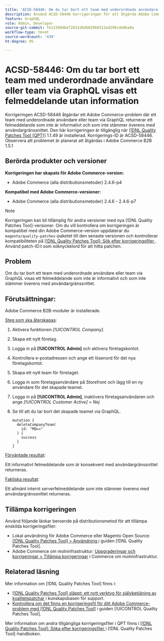 ```yaml
---
title: 'ACSD-58446: Om du tar bort ett team med underordnade användare eller team via GraphQL visas ett felmeddelande som inte ger information'
description: Använd ACSD-58446-korrigeringen för att åtgärda Adobe Commerce-problemet där ett team med underordnade användare eller team via GraphQL returnerar ett felmeddelande som inte är informativt och som inte stämmer överens med användargränssnittet.
feature: GraphQL
role: Admin, Developer
source-git-commit: fe11599dbef283326db029b0312ad290cde0ba0a
workflow-type: tm+mt
source-wordcount: '439'
ht-degree: 0%

---
```


# ACSD-58446: Om du tar bort ett team med underordnade användare eller team via GraphQL visas ett felmeddelande utan information

Korrigeringen ACSD-58446 åtgärdar ett Adobe Commerce-problem där ett team med underordnade användare eller team via GraphQL returnerar ett felmeddelande som inte är informativt och som inte stämmer överens med användargränssnittet. Den här korrigeringen är tillgänglig när [[!DNL Quality Patches Tool (QPT)]](https://experienceleague.adobe.com/en/docs/commerce-knowledge-base/kb/announcements/commerce-announcements/magento-quality-patches-released-new-tool-to-self-serve-quality-patches) 1.1.49 är installerad. Korrigerings-ID är ACSD-58446. Observera att problemet är planerat att åtgärdas i Adobe Commerce B2B 1.5.1

## Berörda produkter och versioner

**Korrigeringen har skapats för Adobe Commerce-version:**

* Adobe Commerce (alla distributionsmetoder) 2.4.6-p4

**Kompatibel med Adobe Commerce-versioner:**

* Adobe Commerce (alla distributionsmetoder) 2.4.6 - 2.4.6-p7

>[!NOTE]
>
>Korrigeringen kan bli tillämplig för andra versioner med nya [!DNL Quality Patches Tool]-versioner. Om du vill kontrollera om korrigeringen är kompatibel med din Adobe Commerce-version uppdaterar du `magento/quality-patches`-paketet till den senaste versionen och kontrollerar kompatibiliteten på [[!DNL Quality Patches Tool]: Sök efter korrigeringsfiler ](https://experienceleague.adobe.com/tools/commerce-quality-patches/index.html). Använd patch-ID:t som söknyckelord för att hitta patchen.

## Problem

Om du tar bort ett team med underordnade användare eller team via GraphQL visas ett felmeddelande som inte är informativt och som inte stämmer överens med användargränssnittet.

## Förutsättningar:

Adobe Commerce B2B-moduler är installerade.

<u>Steg som ska återskapas</u>:

1. Aktivera funktionen *[!UICONTROL Company]*.
1. Skapa ett nytt företag.
1. Logga in på **[!UICONTROL Admin]** och aktivera företagskontot.
1. Kontrollera e-postadressen och ange ett lösenord för det nya företagskontot.
1. Skapa ett nytt team för företaget.
1. Logga in som företagsanvändare på Storefront och lägg till en ny användare för det skapade teamet.
1. Logga in på **[!UICONTROL Admin]**, inaktivera företagsanvändaren och ange *[!UICONTROL Customer Active]* = *Nej*
1. Se till att du tar bort det skapade teamet via GraphQL.

   ```
   mutation {
     deleteCompanyTeam(
       id: "MQ=="
     ) {
       success
     }
   }
   ```

<u>Förväntade resultat</u>:

Ett informativt felmeddelande som är konsekvent med användargränssnittet returneras.

<u>Faktiska resultat</u>:

Ett allmänt internt serverfelmeddelande som inte stämmer överens med användargränssnittet returneras.

## Tillämpa korrigeringen

Använd följande länkar beroende på distributionsmetod för att tillämpa enskilda korrigeringsfiler:

* Lokal användning för Adobe Commerce eller Magento Open Source: [[!DNL Quality Patches Tool] > Användning ](/help/tools/quality-patches-tool/usage.md) i guiden [!DNL Quality Patches Tool].
* Adobe Commerce om molninfrastruktur: [Uppgraderingar och korrigeringar > Tillämpa korrigeringar](https://experienceleague.adobe.com/docs/commerce-cloud-service/user-guide/develop/upgrade/apply-patches.html) i Commerce om molninfrastruktur.

## Relaterad läsning

Mer information om [!DNL Quality Patches Tool] finns i:

* [[!DNL Quality Patches Tool] släppt: ett nytt verktyg för självbetjäning av kvalitetspatchar](https://experienceleague.adobe.com/en/docs/commerce-knowledge-base/kb/announcements/commerce-announcements/magento-quality-patches-released-new-tool-to-self-serve-quality-patches) i kunskapsbasen för support.
* [Kontrollera om det finns en korrigeringsfil för ditt Adobe Commerce-problem med  [!DNL Quality Patches Tool]](/help/tools/quality-patches-tool/patches-available-in-qpt/check-patch-for-magento-issue-with-magento-quality-patches.md) i guiden [!UICONTROL Quality Patches Tool].


Mer information om andra tillgängliga korrigeringsfiler i QPT finns i [[!DNL Quality Patches Tool]: Söka efter korrigeringsfiler ](https://experienceleague.adobe.com/tools/commerce-quality-patches/index.html) i [!DNL Quality Patches Tool]-handboken.

